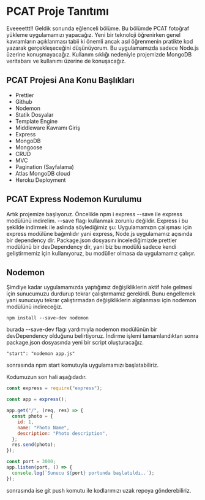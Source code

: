 # PCAT Proje Tanıtımı

Eveeeettt!! Geldik sonunda eğlenceli bölüme. Bu bölümde PCAT fotoğraf yükleme uygulamamızı yapacağız. Yeni bir teknoloji öğrenirken genel kavramların açıklanması tabii ki önemli ancak asıl öğrenmenin pratikte kod yazarak gerçekleşeceğini düşünüyorum. Bu uygulamamızda sadece Node.js üzerine konuşmayacağız. Kullanım sıklığı nedeniyle projemizde MongoDB veritabanı ve kullanımı üzerine de konuşacağız.

## PCAT Projesi Ana Konu Başlıkları

- Prettier
- Github
- Nodemon
- Statik Dosyalar
- Template Engine
- Middleware Kavramı Giriş
- Express
- MongoDB
- Mongoose
- CRUD
- MVC
- Pagination (Sayfalama)
- Atlas MongoDB cloud
- Heroku Deployment

## PCAT Express Nodemon Kurulumu

Artık projemize başlıyoruz. Öncelikle npm i express --save ile express modülünü indirelim. --save flagı kullanmak zorunlu değildir. Express i bu şekilde indirmek ile aslında söylediğimiz şu: Uygulamamızın çalışması için express modülüne bağımlıdır yani express, Node.js uygulamamız açısında bir dependency dir. Package.json dosyasını incelediğimizde prettier modülünü bir devDependency dir, yani biz bu modülü sadece kendi geliştirmemiz için kullanıyoruz, bu modüller olmasa da uygulamamız çalışır.

## Nodemon

Şimdiye kadar uygulamamızda yaptığımız değişikliklerin aktif hale gelmesi için sunucumuzu durdurup tekrar çalıştırmamız gerekirdi. Bunu engellemek yani sunucuyu tekrar çalıştırmadan değişikliklerin algılanması için nodemon modülünü indireceğiz.

```
npm install --save-dev nodemon
```

burada --save-dev flagı yardımıyla nodemon modülünün bir devDependency olduğunu belirtiyoruz. İndirme işlemi tamamlandıktan sonra package.json dosyasında yeni bir script oluşturacağız.

```
"start": "nodemon app.js"
```

sonrasında npm start komutuyla uygulamamızı başlatabiliriz.

Kodumuzun son hali aşağıdadır.

```js
const express = require("express");

const app = express();

app.get("/", (req, res) => {
  const photo = {
    id: 1,
    name: "Photo Name",
    description: "Photo description",
  };
  res.send(photo);
});

const port = 3000;
app.listen(port, () => {
  console.log(`Sunucu ${port} portunda başlatıldı..`);
});
```

sonrasında ise git push komutu ile kodlarımızı uzak repoya gönderebiliriz.
